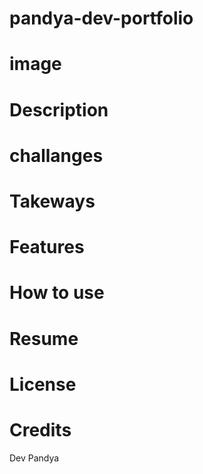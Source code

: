 # pandya-dev-portfolio

# image

# Description

# challanges

# Takeways

# Features

# How to use

# Resume 

# License

# Credits 

Dev Pandya 
